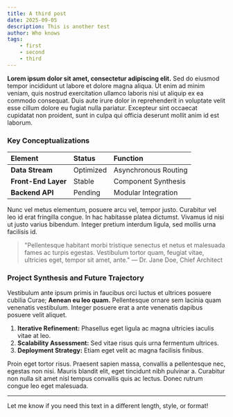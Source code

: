 ```yaml
---
title: A third post
date: 2025-09-05
description: This is another test
author: Who knows
tags:
    - first
    - second
    - third
---
```

**Lorem ipsum dolor sit amet, consectetur adipiscing elit.** Sed do eiusmod tempor incididunt ut labore et dolore magna aliqua. Ut enim ad minim veniam, quis nostrud exercitation ullamco laboris nisi ut aliquip ex ea commodo consequat. Duis aute irure dolor in reprehenderit in voluptate velit esse cillum dolore eu fugiat nulla pariatur. Excepteur sint occaecat cupidatat non proident, sunt in culpa qui officia deserunt mollit anim id est laborum.

### Key Conceptualizations

| Element | Status | Function |
| :--- | :--- | :--- |
| **Data Stream** | Optimized | Asynchronous Routing |
| **Front-End Layer** | Stable | Component Synthesis |
| **Backend API** | Pending | Modular Integration |

Nunc vel metus elementum, posuere arcu vel, tempor justo. Curabitur vel leo id erat fringilla congue. In hac habitasse platea dictumst. Vivamus id nisi ut justo varius bibendum. Integer pretium interdum ligula, sed mollis urna facilisis id.

> "Pellentesque habitant morbi tristique senectus et netus et malesuada fames ac turpis egestas. Vestibulum tortor quam, feugiat vitae, ultricies eget, tempor sit amet, ante."
> — Dr. Jane Doe, Chief Architect

### Project Synthesis and Future Trajectory

Vestibulum ante ipsum primis in faucibus orci luctus et ultrices posuere cubilia Curae; **Aenean eu leo quam.** Pellentesque ornare sem lacinia quam venenatis vestibulum. Integer posuere erat a ante venenatis dapibus posuere velit aliquet.

1.  **Iterative Refinement:** Phasellus eget ligula ac magna ultricies iaculis vitae at leo.
2.  **Scalability Assessment:** Sed vitae risus quis urna fermentum ultrices.
3.  **Deployment Strategy:** Etiam eget velit ac magna facilisis finibus.

Proin eget tortor risus. Praesent sapien massa, convallis a pellentesque nec, egestas non nisi. Mauris blandit elit, eget tincidunt nibh pulvinar a. Curabitur non nulla sit amet nisl tempus convallis quis ac lectus. Donec rutrum congue leo eget malesuada.

---

Let me know if you need this text in a different length, style, or format!